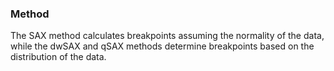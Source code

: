 ### Method

The SAX method calculates breakpoints assuming the normality of the data,
while the dwSAX and qSAX methods determine breakpoints based on the distribution of the data.
